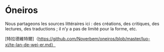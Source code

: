# Óneiros
Nous partageons les sources littéraires ici : des créations, des critiques, des lectures, des traductions ; il n’y a pas de limité pour la forme, etc. 

[特拉德維特爾]（https://github.com/Noverbem/oneiros/blob/master/luo-xi/te-lan-de-wei-er.md）
